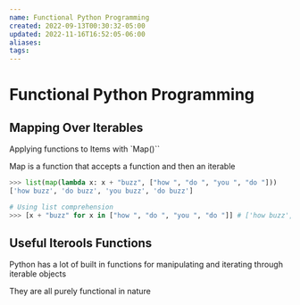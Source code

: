 ```yaml
---
name: Functional Python Programming
created: 2022-09-13T00:30:32-05:00
updated: 2022-11-16T16:52:05-06:00
aliases: 
tags: 
---
```

# Functional Python Programming

## Mapping Over Iterables
Applying functions to Items with `Map()``

Map is a function that accepts a function and then an iterable

```python
>>> list(map(lambda x: x + "buzz", ["how ", "do ", "you ", "do "]))
['how buzz', 'do buzz', 'you buzz', 'do buzz']

# Using list comprehension
>>> [x + "buzz" for x in ["how ", "do ", "you ", "do "]] # ['how buzz', 'do buzz', 'you buzz', 'do buzz']
```

## Useful Iterools Functions
Python has a lot of built in functions for manipulating and iterating through iterable objects

They are all purely functional in nature